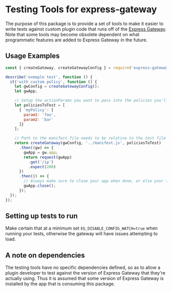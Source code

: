 # Testing Tools for express-gateway

The purpose of this package is to provide a set of tools to make it easier to write tests against custom plugin code that runs off of the [Express Gateway](https://github.com/ExpressGateway/express-gateway).  Note that some tools may become obsolete dependent on what programmatic features are added to Express Gateway in the future.

## Usage Examples

```JavaScript
const { createGateway, createGatewayConfig } = require('express-gateway-test-tools');

describe('exmaple test', function () {
  it('with custom policy', function () {
    let gwConfig = createGatewayConfig();
    let gwApp;

    // Setup the actionParams you want to pass into the policies you'll be testing
    let policiesToTest = [
      { 'myPolicy': [
        param1: 'foo',
        param2: 'bar'
      ]}
    ];

    // Path to the manifest file needs to be relative to the test file
    return createGateway(gwConfig, '../manifest.js', policiesToTest)
      .then((gw) => {
        gwApp = gw.app;
        return request(gwApp)
          .get('/ip')
          .expect(200)
      })
      .then(() => {
        // Always make sure to close your app when done, or else your test runner won't exit
        gwApp.close();
      });
  });
});

```

## Setting up tests to run
Make certain that at a minimum set `EG_DISABLE_CONFIG_WATCH=true` when running your tests, otherwise the gateway will have issues attempting to load.

## A note on dependencies

The testing tools have no specific dependencies defined, so as to allow a plugin developer to test against the version of Express Gateway that they're actually using.  Thus it is assumed that some version of Express Gateway is installed by the app that is consuming this package.

